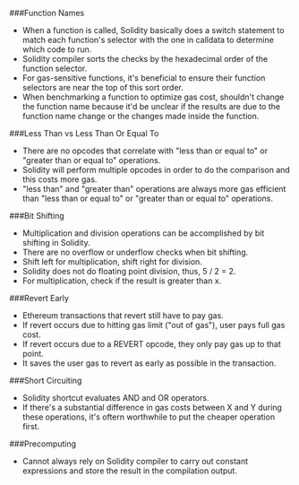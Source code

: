 ###Function Names
- When a function is called, Solidity basically does a switch statement to match each function's selector with the one in calldata to determine which code
to run.
- Solidity compiler sorts the checks by the hexadecimal order of the function selector.
- For gas-sensitive functions, it's beneficial to ensure their function selectors are near the top of this sort order.
- When benchmarking a function to optimize gas cost, shouldn't change the function name because it'd be unclear if the results are due to the function name
change or the changes made inside the function.

###Less Than vs Less Than Or Equal To
- There are no opcodes that correlate with "less than or equal to" or "greater than or equal to" operations.
- Solidity will perform multiple opcodes in order to do the comparison and this costs more gas.
- "less than" and "greater than" operations are always more gas efficient than "less than or equal to" or "greater than or equal to" operations.

###Bit Shifting
- Multiplication and division operations can be accomplished by bit shifting in Solidity.
- There are no overflow or underflow checks when bit shifting.
- Shift left for multiplication, shift right for division.
- Solidity does not do floating point division, thus, 5 / 2 = 2.
- For multiplication, check if the result is greater than x.

###Revert Early
- Ethereum transactions that revert still have to pay gas.
- If revert occurs due to hitting gas limit ("out of gas"), user pays full gas cost.
- If revert occurs due to a REVERT opcode, they only pay gas up to that point.
- It saves the user gas to revert as early as possible in the transaction.

###Short Circuiting
- Solidity shortcut evaluates AND and OR operators.
- If there's a substantial difference in gas costs between X and Y during these operations, it's oftern worthwhile to put the cheaper operation first.

###Precomputing
- Cannot always rely on Solidity compiler to carry out constant expressions and store the result in the compilation output.